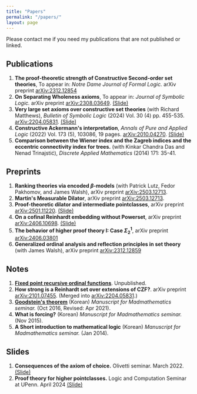 ```yaml
---
title: "Papers"
permalink: "/papers/"
layout: page
---
```


Please contact me if you need my publications that are not published or linked.

Publications
------------

1. **The proof-theoretic strength of Constructive Second-order set theories**, To appear in: *Notre Dame Journal of Formal Logic.* arXiv preprint [arXiv:2312.12854](https://arxiv.org/abs/2312.12854)
1. **On Separating Wholeness axioms**, To appear in: *Journal of Symbolic Logic.* arXiv preprint [arXiv:2308.03649](https://arxiv.org/abs/2308.03649). [(Slide)](../files/Wholeness_2024KoreaLogicDay.pdf)
1. **Very large set axioms over constructive set theories** (with Richard Matthews), *Bulletin of Symbolic Logic* (2024) Vol. 30 (4) pp. 455-535. [arXiv:2204.05831](https://arxiv.org/abs/2204.05831). [(Slide)](../files/Presentation_LargeSetsOverConstructiveSetTheories.pdf)
1. **Constructive Ackermann's interpretation**, *Annals of Pure and Applied Logic* (2022) Vol. 173 (5), 103086, 19 pages. [arXiv:2010.04270](http://arxiv.org/abs/2010.04270). [(Slide)](../files/Jeon_20210214_slide.pdf)
1. **Comparison between the Wiener index and the Zagreb indices and the eccentric connectivity index for trees.** (with Kinkar Chandra Das and Nenad Trinajstić), *Discrete Applied Mathematics* (2014) 171: 35-41.



Preprints
------------

1. **Ranking theories via encoded $\beta$-models** (with Patrick Lutz, Fedor Pakhomov, and James Walsh), arXiv preprint [arXiv:2503.12713](https://arxiv.org/abs/2503.20470).
1. **Martin's Measurable Dilator**, arXiv preprint [arXiv:2503.12713](https://arxiv.org/abs/2503.12713).
1. **Proof-theoretic dilator and intermediate pointclasses**, arXiv preprint [arXiv:2501.11220](https://arxiv.org/abs/2501.11220). [(Slide)](../files/PohlersOrdinalandPTD2025KoreaLogicDay.pdf)
1. **On a cofinal Reinhardt embedding without Powerset**, arXiv preprint [arXiv:2406.10698](https://arxiv.org/abs/2406.10698). [(Slide)](../files/Presentation_Cofinal_Reinhardt_Embedding.pdf)
1. **The behavior of higher proof theory I: Case $\Sigma^1_2$**, arXiv preprint [arXiv:2406.03801](https://arxiv.org/abs/2406.03801)
1. **Generalized ordinal analysis and reflection principles in set theory** (with James Walsh), arXiv preprint [arXiv:2312.12859](https://arxiv.org/abs/2312.12859)


Notes
------------

1. [**Fixed point recursive ordinal functions**](../files/Fixed_point_recursive_ordinal_functions.pdf). Unpublished.
1. **How strong is a Reinhardt set over extensions of CZF?**. arXiv preprint [arXiv:2101.07455](https://arxiv.org/abs/2101.07455). (Merged into [arXiv:2204.05831](https://arxiv.org/abs/2204.05831).)
1. [**Goodstein's theorem**](../files/Goodstein.pdf) (Korean) *Manuscript for Madmathematics seminar.* (Oct 2016, Revised: Apr 2021).
1. **What is forcing?** (Korean) *Manuscript for Madmathematics seminar.* (Nov 2015).
1. **A Short introduction to mathematical logic** (Korean) *Manuscript for Madmathematics seminar.* (Jan 2014).


Slides
------------

1. **Consequences of the axiom of choice.** Olivetti seminar. March 2022. [(Slide)](../files/2022Spring_AC_Olivetti.pdf)
2. **Proof theory for higher pointclasses.** Logic and Computation Seminar at UPenn. April 2024 [(Slide)](../files/Presentation_HigherProofTheory.pdf)